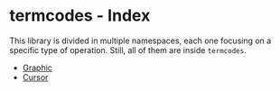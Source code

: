 # termcodes - Index
This library is divided in multiple namespaces, each one focusing on a specific type of operation. Still, all of them are inside `termcodes`.
- [Graphic](graphic.md)
- [Cursor](cursor.md)
